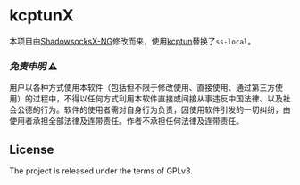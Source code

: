 # kcptunX
本项目由[ShadowsocksX-NG](https://github.com/qiuyuzhou/ShadowsocksX-NG)修改而来，使用[kcptun](https://github.com/xtaci/kcptun)替换了`ss-local`。

### *免责申明* :warning:
用户以各种方式使用本软件（包括但不限于修改使用、直接使用、通过第三方使用）的过程中，不得以任何方式利用本软件直接或间接从事违反中国法律、以及社会公德的行为。软件的使用者需对自身行为负责，因使用软件引发的一切纠纷，由使用者承担全部法律及连带责任。作者不承担任何法律及连带责任。       

## License
The project is released under the terms of GPLv3.

